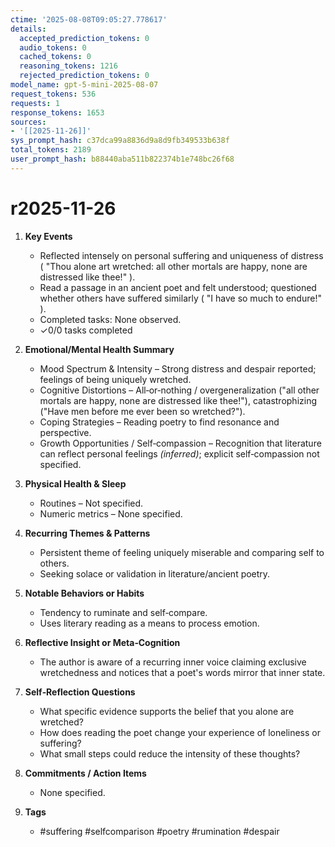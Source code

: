 ```yaml
---
ctime: '2025-08-08T09:05:27.778617'
details:
  accepted_prediction_tokens: 0
  audio_tokens: 0
  cached_tokens: 0
  reasoning_tokens: 1216
  rejected_prediction_tokens: 0
model_name: gpt-5-mini-2025-08-07
request_tokens: 536
requests: 1
response_tokens: 1653
sources:
- '[[2025-11-26]]'
sys_prompt_hash: c37dca99a8836d9a8d9fb349533b638f
total_tokens: 2189
user_prompt_hash: b88440aba511b822374b1e748bc26f68
---
```

# r2025-11-26

1. **Key Events**
   - Reflected intensely on personal suffering and uniqueness of distress ( "Thou alone art wretched: all other mortals are happy, none are distressed like thee!" ).
   - Read a passage in an ancient poet and felt understood; questioned whether others have suffered similarly ( "I have so much to endure!" ).
   - Completed tasks: None observed.
   - ✓0/0 tasks completed

2. **Emotional/Mental Health Summary**
   - Mood Spectrum & Intensity – Strong distress and despair reported; feelings of being uniquely wretched.
   - Cognitive Distortions – All‑or‑nothing / overgeneralization ("all other mortals are happy, none are distressed like thee!"), catastrophizing ("Have men before me ever been so wretched?").
   - Coping Strategies – Reading poetry to find resonance and perspective.
   - Growth Opportunities / Self‑compassion – Recognition that literature can reflect personal feelings *(inferred)*; explicit self‑compassion not specified.

3. **Physical Health & Sleep**
   - Routines – Not specified.
   - Numeric metrics – None specified.

4. **Recurring Themes & Patterns**
   - Persistent theme of feeling uniquely miserable and comparing self to others.
   - Seeking solace or validation in literature/ancient poetry.

5. **Notable Behaviors or Habits**
   - Tendency to ruminate and self‑compare.
   - Uses literary reading as a means to process emotion.

6. **Reflective Insight or Meta‑Cognition**
   - The author is aware of a recurring inner voice claiming exclusive wretchedness and notices that a poet's words mirror that inner state.

7. **Self‑Reflection Questions**
   - What specific evidence supports the belief that you alone are wretched?
   - How does reading the poet change your experience of loneliness or suffering?
   - What small steps could reduce the intensity of these thoughts?

8. **Commitments / Action Items**
   - None specified.

9. **Tags**
   - #suffering #selfcomparison #poetry #rumination #despair